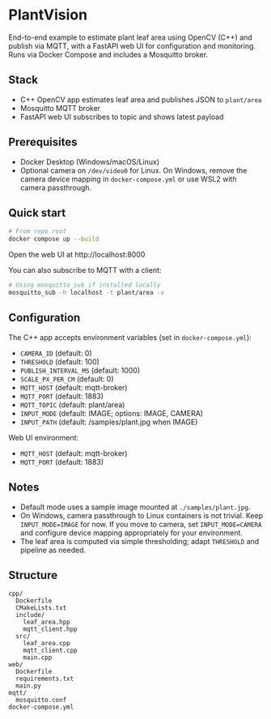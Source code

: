 # PlantVision

End-to-end example to estimate plant leaf area using OpenCV (C++) and publish via MQTT, with a FastAPI web UI for configuration and monitoring. Runs via Docker Compose and includes a Mosquitto broker.

## Stack
- C++ OpenCV app estimates leaf area and publishes JSON to `plant/area`
- Mosquitto MQTT broker
- FastAPI web UI subscribes to topic and shows latest payload

## Prerequisites
- Docker Desktop (Windows/macOS/Linux)
- Optional camera on `/dev/video0` for Linux. On Windows, remove the camera device mapping in `docker-compose.yml` or use WSL2 with camera passthrough.

## Quick start
```bash
# From repo root
docker compose up --build
```

Open the web UI at http://localhost:8000

You can also subscribe to MQTT with a client:
```bash
# Using mosquitto_sub if installed locally
mosquitto_sub -h localhost -t plant/area -v
```

## Configuration
The C++ app accepts environment variables (set in `docker-compose.yml`):
- `CAMERA_ID` (default: 0)
- `THRESHOLD` (default: 100)
- `PUBLISH_INTERVAL_MS` (default: 1000)
- `SCALE_PX_PER_CM` (default: 0)
- `MQTT_HOST` (default: mqtt-broker)
- `MQTT_PORT` (default: 1883)
- `MQTT_TOPIC` (default: plant/area)
- `INPUT_MODE` (default: IMAGE; options: IMAGE, CAMERA)
- `INPUT_PATH` (default: /samples/plant.jpg when IMAGE)

Web UI environment:
- `MQTT_HOST` (default: mqtt-broker)
- `MQTT_PORT` (default: 1883)

## Notes
- Default mode uses a sample image mounted at `./samples/plant.jpg`.
- On Windows, camera passthrough to Linux containers is not trivial. Keep `INPUT_MODE=IMAGE` for now. If you move to camera, set `INPUT_MODE=CAMERA` and configure device mapping appropriately for your environment.
- The leaf area is computed via simple thresholding; adapt `THRESHOLD` and pipeline as needed.

## Structure
```
cpp/
  Dockerfile
  CMakeLists.txt
  include/
    leaf_area.hpp
    mqtt_client.hpp
  src/
    leaf_area.cpp
    mqtt_client.cpp
    main.cpp
web/
  Dockerfile
  requirements.txt
  main.py
mqtt/
  mosquitto.conf
docker-compose.yml
```

